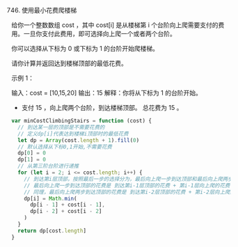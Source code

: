 746. 使用最小花费爬楼梯

给你一个整数数组 cost ，其中 cost[i] 是从楼梯第 i 个台阶向上爬需要支付的费用。一旦你支付此费用，即可选择向上爬一个或者两个台阶。

你可以选择从下标为 0 或下标为 1 的台阶开始爬楼梯。

请你计算并返回达到楼梯顶部的最低花费。

示例 1：

输入：cost = [10,15,20]
输出：15
解释：你将从下标为 1 的台阶开始。

- 支付 15 ，向上爬两个台阶，到达楼梯顶部。
  总花费为 15 。

```js
var minCostClimbingStairs = function (cost) {
  // 到达某一层的顶部是不需要花费的
  // 定义dp[i]代表达到楼梯i顶部时的最低花费
  let dp = Array(cost.length + 1).fill(0)
  // 默认选择从下标0,1开始,不需要花费
  dp[0] = 0
  dp[1] = 0
  // 从第三阶台阶进行递推
  for (let i = 2; i <= cost.length; i++) {
    // 到达第i层顶部，按照最后一步的选择分为，最后向上爬一步到达顶部和最后向上爬两步达到顶部
    // 最后向上爬一步到达顶部的花费是 到达第i-1层顶部的花费 + 第i-1层向上爬的花费
    // 同理，最后向上爬两步到达顶部的花费是 到达第i-2层顶部的花费 + 第i-2层向上爬的花费
    dp[i] = Math.min(
      dp[i - 1] + cost[i - 1],
      dp[i - 2] + cost[i - 2]
    )
  }
  return dp[cost.length]
}
```
